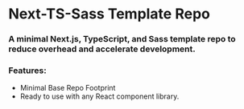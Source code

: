 # Next-TS-Sass Template Repo

### A minimal Next.js, TypeScript, and Sass template repo to reduce overhead and accelerate development.

### Features:
- Minimal Base Repo Footprint
- Ready to use with any React component library.


